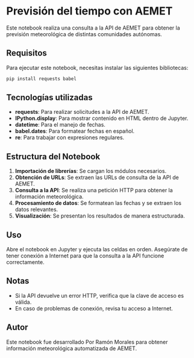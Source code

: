 # Previsión del tiempo con AEMET

Este notebook realiza una consulta a la API de AEMET para obtener la previsión meteorológica de distintas comunidades autónomas.

## Requisitos
Para ejecutar este notebook, necesitas instalar las siguientes bibliotecas:
```bash
pip install requests babel
```

## Tecnologías utilizadas
- **requests**: Para realizar solicitudes a la API de AEMET.
- **IPython.display**: Para mostrar contenido en HTML dentro de Jupyter.
- **datetime**: Para el manejo de fechas.
- **babel.dates**: Para formatear fechas en español.
- **re**: Para trabajar con expresiones regulares.

## Estructura del Notebook
1. **Importación de librerías**: Se cargan los módulos necesarios.
2. **Obtención de URLs**: Se extraen las URLs de consulta de la API de AEMET.
3. **Consulta a la API**: Se realiza una petición HTTP para obtener la información meteorológica.
4. **Procesamiento de datos**: Se formatean las fechas y se extraen los datos relevantes.
5. **Visualización**: Se presentan los resultados de manera estructurada.

## Uso
Abre el notebook en Jupyter y ejecuta las celdas en orden. Asegúrate de tener conexión a Internet para que la consulta a la API funcione correctamente.

## Notas
- Si la API devuelve un error HTTP, verifica que la clave de acceso es válida.
- En caso de problemas de conexión, revisa tu acceso a Internet.

## Autor
Este notebook fue desarrollado Por Ramón Morales para obtener información meteorológica automatizada de AEMET.

